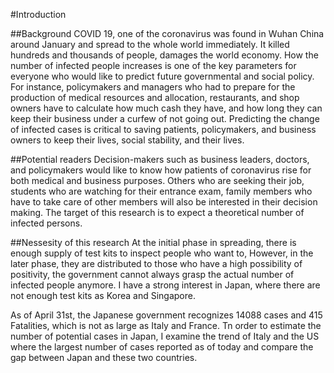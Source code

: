 #Introduction


##Background
COVID 19, one of the coronavirus was found in Wuhan China around January and spread to the whole world immediately. It killed hundreds and thousands of people, damages the world economy. How the number of infected people increases is one of the key parameters for everyone who would like to predict future governmental and social policy. For instance, policymakers and managers who had to prepare for the production of medical resources and allocation, restaurants, and shop owners have to calculate how much cash they have, and how long they can keep their business under a curfew of not going out. Predicting the change of infected cases is critical to saving patients, policymakers, and business owners to keep their lives, social stability, and their lives.

##Potential readers
Decision-makers such as business leaders, doctors, and policymakers would like to know how patients of coronavirus rise for both medical and business purposes. Others who are seeking their job, students who are watching for their entrance exam, family members who have to take care of other members will also be interested in their decision making.
The target of this research is to expect a theoretical number of infected persons.

##Nessesity of this research
At the initial phase in spreading, there is enough supply of test kits to inspect people who want to, 
However, in the later phase, they are distributed to those who have a high possibility of positivity, the government cannot always grasp the actual number of infected people anymore.
I have a strong interest in Japan, where there are not enough test kits as Korea and Singapore. 

As of April 31st, the Japanese government recognizes 14088 cases and 415 Fatalities, which is not as large as Italy and France.
Tn order to estimate the number of potential cases in Japan, I  examine the trend of Italy and the US where the largest number of cases reported as of today and compare the gap between Japan and these two countries.
